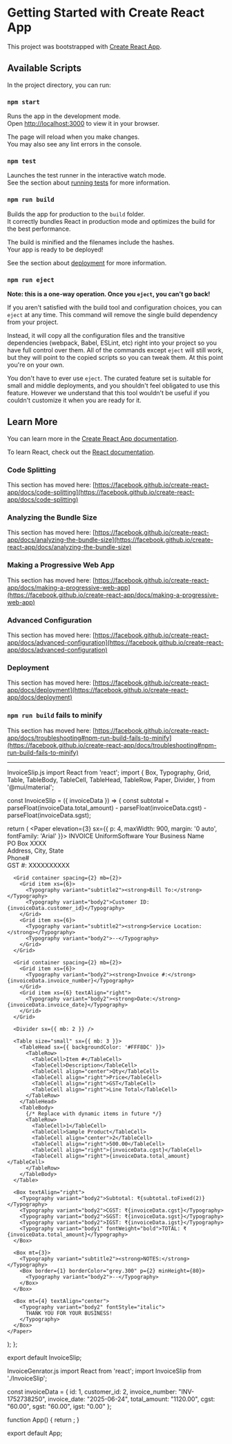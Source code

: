 # Getting Started with Create React App

This project was bootstrapped with [Create React App](https://github.com/facebook/create-react-app).

## Available Scripts

In the project directory, you can run:

### `npm start`

Runs the app in the development mode.\
Open [http://localhost:3000](http://localhost:3000) to view it in your browser.

The page will reload when you make changes.\
You may also see any lint errors in the console.

### `npm test`

Launches the test runner in the interactive watch mode.\
See the section about [running tests](https://facebook.github.io/create-react-app/docs/running-tests) for more information.

### `npm run build`

Builds the app for production to the `build` folder.\
It correctly bundles React in production mode and optimizes the build for the best performance.

The build is minified and the filenames include the hashes.\
Your app is ready to be deployed!

See the section about [deployment](https://facebook.github.io/create-react-app/docs/deployment) for more information.

### `npm run eject`

**Note: this is a one-way operation. Once you `eject`, you can't go back!**

If you aren't satisfied with the build tool and configuration choices, you can `eject` at any time. This command will remove the single build dependency from your project.

Instead, it will copy all the configuration files and the transitive dependencies (webpack, Babel, ESLint, etc) right into your project so you have full control over them. All of the commands except `eject` will still work, but they will point to the copied scripts so you can tweak them. At this point you're on your own.

You don't have to ever use `eject`. The curated feature set is suitable for small and middle deployments, and you shouldn't feel obligated to use this feature. However we understand that this tool wouldn't be useful if you couldn't customize it when you are ready for it.

## Learn More

You can learn more in the [Create React App documentation](https://facebook.github.io/create-react-app/docs/getting-started).

To learn React, check out the [React documentation](https://reactjs.org/).

### Code Splitting

This section has moved here: [https://facebook.github.io/create-react-app/docs/code-splitting](https://facebook.github.io/create-react-app/docs/code-splitting)

### Analyzing the Bundle Size

This section has moved here: [https://facebook.github.io/create-react-app/docs/analyzing-the-bundle-size](https://facebook.github.io/create-react-app/docs/analyzing-the-bundle-size)

### Making a Progressive Web App

This section has moved here: [https://facebook.github.io/create-react-app/docs/making-a-progressive-web-app](https://facebook.github.io/create-react-app/docs/making-a-progressive-web-app)

### Advanced Configuration

This section has moved here: [https://facebook.github.io/create-react-app/docs/advanced-configuration](https://facebook.github.io/create-react-app/docs/advanced-configuration)

### Deployment

This section has moved here: [https://facebook.github.io/create-react-app/docs/deployment](https://facebook.github.io/create-react-app/docs/deployment)

### `npm run build` fails to minify

This section has moved here: [https://facebook.github.io/create-react-app/docs/troubleshooting#npm-run-build-fails-to-minify](https://facebook.github.io/create-react-app/docs/troubleshooting#npm-run-build-fails-to-minify)



--------------
InvoiceSlip.js
import React from 'react';
import {
  Box,
  Typography,
  Grid,
  Table,
  TableBody,
  TableCell,
  TableHead,
  TableRow,
  Paper,
  Divider,
} from '@mui/material';

const InvoiceSlip = ({ invoiceData }) => {
  const subtotal =
    parseFloat(invoiceData.total_amount) -
    parseFloat(invoiceData.cgst) -
    parseFloat(invoiceData.sgst);

  return (
    <Paper elevation={3} sx={{ p: 4, maxWidth: 900, margin: '0 auto', fontFamily: 'Arial' }}>
      <Box textAlign="center" mb={3}>
        <Typography variant="h4" fontWeight="bold" color="goldenrod">INVOICE</Typography>
        <Typography variant="h5" color="primary" fontWeight="bold">UniformSoftware</Typography>
        <Typography variant="body2">
          Your Business Name<br />
          PO Box XXXX<br />
          Address, City, State<br />
          Phone#<br />
          GST #: XXXXXXXXXX
        </Typography>
      </Box>

      <Grid container spacing={2} mb={2}>
        <Grid item xs={6}>
          <Typography variant="subtitle2"><strong>Bill To:</strong></Typography>
          <Typography variant="body2">Customer ID: {invoiceData.customer_id}</Typography>
        </Grid>
        <Grid item xs={6}>
          <Typography variant="subtitle2"><strong>Service Location:</strong></Typography>
          <Typography variant="body2">--</Typography>
        </Grid>
      </Grid>

      <Grid container spacing={2} mb={2}>
        <Grid item xs={6}>
          <Typography variant="body2"><strong>Invoice #:</strong> {invoiceData.invoice_number}</Typography>
        </Grid>
        <Grid item xs={6} textAlign="right">
          <Typography variant="body2"><strong>Date:</strong> {invoiceData.invoice_date}</Typography>
        </Grid>
      </Grid>

      <Divider sx={{ mb: 2 }} />

      <Table size="small" sx={{ mb: 3 }}>
        <TableHead sx={{ backgroundColor: '#FFF8DC' }}>
          <TableRow>
            <TableCell>Item #</TableCell>
            <TableCell>Description</TableCell>
            <TableCell align="center">Qty</TableCell>
            <TableCell align="right">Price</TableCell>
            <TableCell align="right">GST</TableCell>
            <TableCell align="right">Line Total</TableCell>
          </TableRow>
        </TableHead>
        <TableBody>
          {/* Replace with dynamic items in future */}
          <TableRow>
            <TableCell>1</TableCell>
            <TableCell>Sample Product</TableCell>
            <TableCell align="center">2</TableCell>
            <TableCell align="right">500.00</TableCell>
            <TableCell align="right">{invoiceData.cgst}</TableCell>
            <TableCell align="right">{invoiceData.total_amount}</TableCell>
          </TableRow>
        </TableBody>
      </Table>

      <Box textAlign="right">
        <Typography variant="body2">Subtotal: ₹{subtotal.toFixed(2)}</Typography>
        <Typography variant="body2">CGST: ₹{invoiceData.cgst}</Typography>
        <Typography variant="body2">SGST: ₹{invoiceData.sgst}</Typography>
        <Typography variant="body2">IGST: ₹{invoiceData.igst}</Typography>
        <Typography variant="body1" fontWeight="bold">TOTAL: ₹{invoiceData.total_amount}</Typography>
      </Box>

      <Box mt={3}>
        <Typography variant="subtitle2"><strong>NOTES:</strong></Typography>
        <Box border={1} borderColor="grey.300" p={2} minHeight={80}>
          <Typography variant="body2">--</Typography>
        </Box>
      </Box>

      <Box mt={4} textAlign="center">
        <Typography variant="body2" fontStyle="italic">
          THANK YOU FOR YOUR BUSINESS!
        </Typography>
      </Box>
    </Paper>
  );
};

export default InvoiceSlip;


InvoiceGenrator.js
import React from 'react';
import InvoiceSlip from './InvoiceSlip';

const invoiceData = {
  id: 1,
  customer_id: 2,
  invoice_number: "INV-1752738250",
  invoice_date: "2025-06-24",
  total_amount: "1120.00",
  cgst: "60.00",
  sgst: "60.00",
  igst: "0.00"
};

function App() {
  return <InvoiceSlip invoiceData={invoiceData} />;
}

export default App;